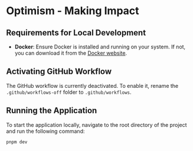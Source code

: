 # Optimism - Making Impact

## Requirements for Local Development

- **Docker**: Ensure Docker is installed and running on your system. If not, you can download it from the [Docker website](https://www.docker.com/).

## Activating GitHub Workflow

The GitHub workflow is currently deactivated. To enable it, rename the `.github/workflows-off` folder to `.github/workflows`.

## Running the Application

To start the application locally, navigate to the root directory of the project and run the following command:

```bash
pnpm dev
```
